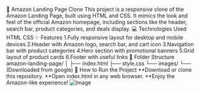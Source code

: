
🛒 Amazon Landing Page Clone
This project is a responsive clone of the Amazon Landing Page, built using HTML and CSS. It mimics the look and feel of the official Amazon homepage,
including sections like the header, search bar, product categories, and deals display.
💻 Technologies Used
HTML
CSS
✨ Features
1.Fully responsive layout for desktop and mobile devices
2.Header with Amazon logo, search bar, and cart icon
3.Navigation bar with product categories
4.Hero section with promotional banners
5.Grid layout of product cards
6.Footer with useful links
📂 Folder Structure
amazon-landing-page/
│
├── index.html
├── style.css
└── images/
    └── (Downloaded from google)
🚀 How to Run the Project
**Download or clone this repository.
**Open index.html in any web browser.
**Enjoy the Amazon-like experience!
![Image](https://github.com/user-attachments/assets/817eddc9-4427-4b03-a3a9-78630d79c0f3)

